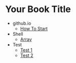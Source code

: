 # Your Book Title

- github.io
  * [How To Start](github.io/how-to-start.md)
- Shell
  * [Array](shell/array.md)
- Test
  * [Test 1](test/test1.md)
  * [Test 2](test/test2.md)
